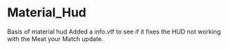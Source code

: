 # Material_Hud
Basis of material hud
Added a info.vtf to see if it fixes the HUD not working with the Meat your Match update.
